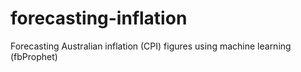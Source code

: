 # forecasting-inflation
 Forecasting Australian inflation (CPI) figures using machine learning (fbProphet)
